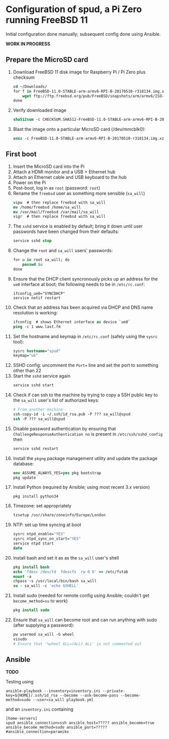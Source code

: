 # Configuration of spud, a Pi Zero running FreeBSD 11

Initial configuration done manually; subsequent config done using Ansible.

**WORK IN PROGRESS**

## Prepare the MicroSD card

1. Download FreeBSD 11 disk image for Raspberry Pi / Pi Zero plus checksum
    ```csh
    cd ~/Downloads/
    for f in FreeBSD-11.0-STABLE-arm-armv6-RPI-B-20170510-r318134.img.xz CHECKSUM.SHA512-FreeBSD-11.0-STABLE-arm-armv6-RPI-B-20170510-r318134.xz; do 
        wget ftp://ftp.freebsd.org/pub/FreeBSD/snapshots/arm/armv6/ISO-IMAGES/11.0/$f
    done
    ```
1. Verify downloaded image
    ```csh
    sha512sum -c CHECKSUM.SHA512-FreeBSD-11.0-STABLE-arm-armv6-RPI-B-20170510-r318134.xz
    ```
1. Blast the image onto a particular MicroSD card (/dev/mmcblk0):
    ```csh
    unxz -c FreeBSD-11.0-STABLE-arm-armv6-RPI-B-20170510-r318134.img.xz | sudo dd of=/dev/mmcblk0
    ```

## First boot

1. Insert the MicroSD card into the Pi
1. Attach a HDMI monitor and a USB + Ethernet hub
1. Attach an Ethernet cable and USB keyboard to the hub
1. Power on the Pi
1. Post-boot, log in as `root` (password: `root`)
1. Rename the `freebsd` user as something more sensible (`sa_will`)
    ```csh
    vipw  # then replace freebsd with sa_will
    mv /home/freebsd /home/sa_will
    mv /var/mail/freebsd /var/mail/sa_will
    vigr  # then replace freebsd with sa_will
1. The `sshd` service is enabled by default; bring it down until user passwords have been changed from their defaults:
    ```csh
    service sshd stop
    ```
1. Change the `root` and `sa_will` users' passwords:
    ```csh
    for u in root sa_will; do
        passwd $u
    done
    ```
1. Ensure that the DHCP client syncronously picks up an address for the `ue0` interface at boot; the following needs to be in `/etc/rc.conf`:
    ```
    ifconfig_ue0="SYNCDHCP"
    service netif restart
    ```
1. Check that an address has been acquired via DHCP and DNS name resolution is working:
    ```csh
    ifconfig  # shows Ethernet interface as device `ue0`
    ping -c 1 www.last.fm
    ```
1. Set the hostname and keymap in `/etc/rc.conf` (safely using the `sysrc` tool):
    ```csh
    sysrc hostname="spud"
    keymap="uk"
    ```
1. SSHD config: uncomment the `Port=` line and set the port to something other than 22
1. Start the `sshd` service again
    ```csh
    service sshd start
    ```
1. Check if can ssh to the machine by trying to copy a SSH public key to the `sa_will` user's list of authorized keys:
    ```csh
    # From another machine
    ssh-copy-id -i ~/.ssh/id_rsa.pub -P ??? sa_will@spud
    ssh -P ??? sa_will@spud
    ```
1. Disable password authentication by ensuring that `ChallengeResponseAuthentication no` is present in `/etc/ssh/sshd_config` then
    ```csh
    service sshd restart 
    ```
1. Install the `pkgng` package management utility and update the package database:
    ```csh
    env ASSUME_ALWAYS_YES=yes pkg bootstrap
    pkg update
    ```
1. Install Python (required by Ansible; using most recent 3.x version)
   ```
   pkg install python34
   ```
1. Timezone: set appropriately
    ```csh
    tzsetup /usr/share/zoneinfo/Europe/London
    ```
1. NTP: set up time syncing at boot
    ```csh
    sysrc ntpd_enable="YES"
    sysrc ntpd_sync_on_start="YES"
    service ntpd start
    date
    ```
1. Install bash and set it as as the `sa_will` user's shell
    ```csh
    pkg install bash
    echo 'fdesc /dev/fd  fdescfs  rw 0 0' >> /etc/fstab
    mount -a
    chpass -s /usr/local/bin/bash sa_will
    su - sa_will -c 'echo $SHELL'
    ```
1. Install sudo (needed for remote config using Ansible; couldn't get `become_method=su` to work)
    ```csh
    pkg install sudo
    ```
1. Ensure that `sa_will` can become root and can run anything with sudo (after supplying a password):
    ```csh
    pw usermod sa_will -G wheel
    visudo
    # Ensure that '%wheel ALL=(ALL) ALL' is not commented out
    ```

## Ansible

**TODO**

Testing using

```
ansible-playbook --inventory=inventory.ini --private-key=${HOME}/.ssh/id_rsa --become --ask-become-pass --become-method=sudo --user=sa_will playbook.yml
```

and an `inventory.ini` containing

```
[home-servers]
spud ansible_connection=ssh ansible_host=????? ansible_become=true ansible_become_method=sudo ansible_port=?????
#ansible_connection=paramiko
```
